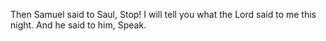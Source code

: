 Then Samuel said to Saul, Stop! I will tell you what the Lord said to me this night. And he said to him, Speak.
